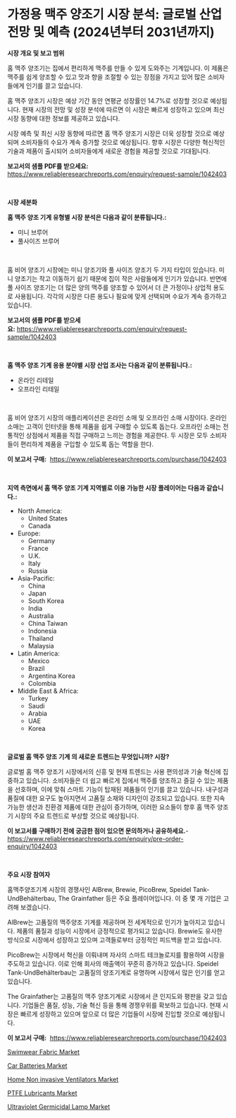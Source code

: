 <p><h1>가정용 맥주 양조기 시장 분석: 글로벌 산업 전망 및 예측 (2024년부터 2031년까지)</h1></p><p><strong>시장 개요 및 보고 범위</strong></p>
<p><p>홈 맥주 양조기는 집에서 편리하게 맥주를 만들 수 있게 도와주는 기계입니다. 이 제품은 맥주를 쉽게 양조할 수 있고 맛과 향을 조절할 수 있는 장점을 가지고 있어 많은 소비자들에게 인기를 끌고 있습니다. </p><p>홈 맥주 양조기 시장은 예상 기간 동안 연평균 성장률인 14.7%로 성장할 것으로 예상됩니다. 현재 시장의 전망 및 성장 분석에 따르면 이 시장은 빠르게 성장하고 있으며 최신 시장 동향에 대한 정보를 제공하고 있습니다. </p><p>시장 예측 및 최신 시장 동향에 따르면 홈 맥주 양조기 시장은 더욱 성장할 것으로 예상되며 소비자들의 수요가 계속 증가할 것으로 예상됩니다. 향후 시장은 다양한 혁신적인 기술과 제품이 출시되어 소비자들에게 새로운 경험을 제공할 것으로 기대됩니다.</p></p>
<p><strong>보고서의 샘플 PDF를 받으세요:</strong> <a href="https://www.reliableresearchreports.com/enquiry/request-sample/1042403">https://www.reliableresearchreports.com/enquiry/request-sample/1042403</a></p>
<p>&nbsp;</p>
<p><strong>시장 세분화</strong></p>
<p><strong>홈 맥주 양조 기계 유형별 시장 분석은 다음과 같이 분류됩니다.:</strong></p>
<p><ul><li>미니 브루어</li><li>풀사이즈 브루어</li></ul></p>
<p>&nbsp;</p>
<p><p>홈 비어 양조기 시장에는 미니 양조기와 풀 사이즈 양조기 두 가지 타입이 있습니다. 미니 양조기는 작고 이동하기 쉽기 때문에 집이 작은 사람들에게 인기가 있습니다. 반면에 풀 사이즈 양조기는 더 많은 양의 맥주를 양조할 수 있어서 더 큰 가정이나 상업적 용도로 사용됩니다. 각각의 시장은 다른 용도나 필요에 맞게 선택되며 수요가 계속 증가하고 있습니다.</p></p>
<p><strong>보고서의 샘플 PDF를 받으세요:</strong>&nbsp;<a href="https://www.reliableresearchreports.com/enquiry/request-sample/1042403">https://www.reliableresearchreports.com/enquiry/request-sample/1042403</a></p>
<p>&nbsp;</p>
<p><strong> 홈 맥주 양조 기계 응용 분야별 시장 산업 조사는 다음과 같이 분류됩니다.:</strong></p>
<p><ul><li>온라인 리테일</li><li>오프라인 리테일</li></ul></p>
<p>&nbsp;</p>
<p><p>홈 비어 양조기 시장의 애플리케이션은 온라인 소매 및 오프라인 소매 시장이다. 온라인 소매는 고객이 인터넷을 통해 제품을 쉽게 구매할 수 있도록 돕는다. 오프라인 소매는 전통적인 상점에서 제품을 직접 구매하고 느끼는 경험을 제공한다. 두 시장은 모두 소비자들이 편리하게 제품을 구입할 수 있도록 돕는 역할을 한다.</p></p>
<p><strong>이 보고서 구매:</strong>&nbsp; <a href="https://www.reliableresearchreports.com/purchase/1042403">https://www.reliableresearchreports.com/purchase/1042403</a></p>
<p>&nbsp;</p>
<p><strong>지역 측면에서 홈 맥주 양조 기계 지역별로 이용 가능한 시장 플레이어는 다음과 같습니다.:</strong></p>
<p><ul>
    <li>
        North America:
        <ul>
            <li>United States</li>
            <li>Canada</li>
        </ul>
    </li>
    <li>
        Europe:
        <ul>
            <li>Germany</li>
            <li>France</li>
            <li>U.K.</li>
            <li>Italy</li>
            <li>Russia</li>
        </ul>
    </li>
    <li>
        Asia-Pacific:
        <ul>
            <li>China</li>
            <li>Japan</li>
            <li>South Korea</li>
            <li>India</li>
            <li>Australia</li>
            <li>China Taiwan</li>
            <li>Indonesia</li>
            <li>Thailand</li>
            <li>Malaysia</li>
        </ul>
    </li>
    <li>
        Latin America:
        <ul>
            <li>Mexico</li>
            <li>Brazil</li>
            <li>Argentina Korea</li>
            <li>Colombia</li>
        </ul>
    </li>
    <li>
        Middle East & Africa:
        <ul>
            <li>Turkey</li>
            <li>Saudi</li>
            <li>Arabia</li>
            <li>UAE</li>
            <li>Korea</li>
        </ul>
    </li>
    </ul></p>
<p>&nbsp;</p>
<p><strong>글로벌 홈 맥주 양조 기계 의 새로운 트렌드는 무엇입니까? 시장?</strong></p>
<p><p>글로벌 홈 맥주 양조기 시장에서의 신흥 및 현재 트렌드는 사용 편의성과 기술 혁신에 집중하고 있습니다. 소비자들은 더 쉽고 빠르게 집에서 맥주를 양조하고 즐길 수 있는 제품을 선호하며, 이에 맞춰 스마트 기능이 탑재된 제품들이 인기를 끌고 있습니다. 내구성과 품질에 대한 요구도 높아지면서 고품질 소재와 디자인이 강조되고 있습니다. 또한 지속 가능한 생산과 친환경 제품에 대한 관심이 증가하며, 이러한 요소들이 향후 홈 맥주 양조기 시장의 주요 트렌드로 부상할 것으로 예상됩니다.</p></p>
<p><strong>이 보고서를 구매하기 전에 궁금한 점이 있으면 문의하거나 공유하세요.</strong>- <a href="https://www.reliableresearchreports.com/enquiry/pre-order-enquiry/1042403">https://www.reliableresearchreports.com/enquiry/pre-order-enquiry/1042403</a></p>
<p>&nbsp;</p>
<p><strong>주요 시장 참여자</strong></p>
<p><p>홈맥주양조기계 시장의 경쟁사인 AlBrew, Brewie, PicoBrew, Speidel Tank-UndBehälterbau, The Grainfather 등은 주요 플레이어입니다. 이 중 몇 개 기업은 고려해 보겠습니다.</p><p>AlBrew는 고품질의 맥주양조 기계를 제공하며 전 세계적으로 인기가 높아지고 있습니다. 제품의 품질과 성능이 시장에서 긍정적으로 평가되고 있습니다. Brewie도 유사한 방식으로 시장에서 성장하고 있으며 고객들로부터 긍정적인 피드백을 받고 있습니다.</p><p>PicoBrew는 시장에서 혁신을 이뤄내며 자사의 스마트 테크놀로지를 활용하여 시장을 주도하고 있습니다. 이로 인해 회사의 매출액이 꾸준히 증가하고 있습니다. Speidel Tank-UndBehälterbau는 고품질의 양조기계로 유명하며 시장에서 많은 인기를 얻고 있습니다.</p><p>The Grainfather는 고품질의 맥주 양조기계로 시장에서 큰 인지도와 평판을 갖고 있습니다. 기업들은 품질, 성능, 기술 혁신 등을 통해 경쟁우위를 확보하고 있습니다. 현재 시장은 빠르게 성장하고 있으며 앞으로 더 많은 기업들이 시장에 진입할 것으로 예상됩니다.</p></p>
<p><strong>이 보고서 구매:</strong>&nbsp;&nbsp;<a href="https://www.reliableresearchreports.com/purchase/1042403">https://www.reliableresearchreports.com/purchase/1042403</a></p>
<p><p><a href="https://github.com/sofayahoo2023/Market-Research-Report-List-3/blob/main/swimwear-fabric-market.md">Swimwear Fabric Market</a></p><p><a href="https://silk-columnist-571.notion.site/Decoding-the-Car-Batteries-Market-A-Deep-Dive-into-the-Latest-Market-Trends-Market-Segmentation-a-a5cef1ba09834a99991fa72bb72e222f">Car Batteries Market</a></p><p><a href="https://issuu.com/reportprime-2/docs/home-non-invasive-ventilators-marke_cb054afa5cf947">Home Non invasive Ventilators Market</a></p><p><a href="https://github.com/joannesouthgate/Market-Research-Report-List-2/blob/main/ptfe-lubricants-market.md">PTFE Lubricants Market</a></p><p><a href="https://view.publitas.com/reportprime-1/ultraviolet-germicidal-lamp-market-size-global-industry-overview-market-segmentation-and-forecast-2024-to-2031/">Ultraviolet Germicidal Lamp Market</a></p></p>
